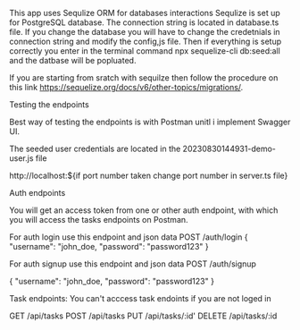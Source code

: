 This app uses Sequlize ORM for databases interactions
Sequlize is set up for PostgreSQL database.
The connection string is located in database.ts file.
If you change the database you will have to change the
credetnials in connection string and modify the config,js
file. Then if everything is setup correctly you enter
in the terminal command  npx sequelize-cli db:seed:all
and the datbase will be popluated.

If you are starting from sratch with sequilze then follow the procedure on this link
https://sequelize.org/docs/v6/other-topics/migrations/.


Testing the endpoints

Best way of testing the endpoints is with Postman unitl i implement Swagger UI.

The seeded user credentials are located in  the 20230830144931-demo-user.js file

http://localhost:${if port number taken change port number in server.ts file}

Auth endpoints

You will get an access token from one or other auth endpoint,
with which you will access the tasks endpoints on Postman.

For auth login use this endpoint and json data
POST /auth/login
{
    "username": "john_doe,
    "password": "password123"
}

For auth signup use this endpoint and json data
POST /auth/signup

{
    "username": "john_doe,
    "password": "password123"
}


Task endpoints:
You can't acccess task endoints if you are not loged in

GET /api/tasks
POST /api/tasks
PUT /api/tasks/:id'
DELETE /api/tasks/:id






